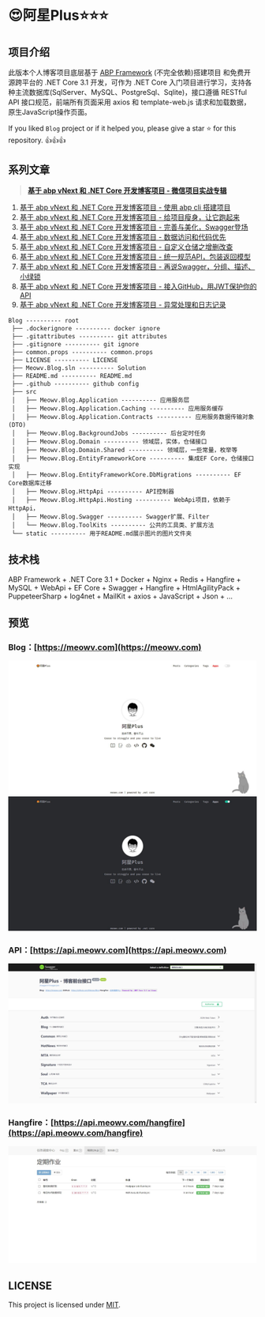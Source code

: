 # 😍阿星Plus⭐⭐⭐

## 项目介绍

此版本个人博客项目底层基于 [ABP Framework](http://abp.io/) (不完全依赖)搭建项目 和免费开源跨平台的 .NET Core 3.1 开发，可作为 .NET Core 入门项目进行学习，支持各种主流数据库(SqlServer、MySQL、PostgreSql、Sqlite)，接口遵循 RESTful API 接口规范，前端所有页面采用 axios 和 template-web.js 请求和加载数据，原生JavaScript操作页面。

If you liked `Blog` project or if it helped you, please give a star ⭐️ for this repository. 👍👍👍

## 系列文章

> **[基于 abp vNext 和 .NET Core 开发博客项目 - 微信项目实战专辑](https://mp.weixin.qq.com/mp/appmsgalbum?action=getalbum&__biz=MzUzNzk0MDQ5MA==&scene=1&album_id=1345555337696477185)**

1. [基于 abp vNext 和 .NET Core 开发博客项目 - 使用 abp cli 搭建项目](https://www.cnblogs.com/meowv/p/12896177.html)
2. [基于 abp vNext 和 .NET Core 开发博客项目 - 给项目瘦身，让它跑起来](https://www.cnblogs.com/meowv/p/12896898.html)
3. [基于 abp vNext 和 .NET Core 开发博客项目 - 完善与美化，Swagger登场](https://www.cnblogs.com/meowv/p/12909558.html)
4. [基于 abp vNext 和 .NET Core 开发博客项目 - 数据访问和代码优先](https://www.cnblogs.com/meowv/p/12913676.html)
5. [基于 abp vNext 和 .NET Core 开发博客项目 - 自定义仓储之增删改查](https://www.cnblogs.com/meowv/p/12916613.html)
6. [基于 abp vNext 和 .NET Core 开发博客项目 - 统一规范API，包装返回模型](https://www.cnblogs.com/meowv/p/12924409.html)
7. [基于 abp vNext 和 .NET Core 开发博客项目 - 再说Swagger，分组、描述、小绿锁](https://www.cnblogs.com/meowv/p/12924859.html)
8. [基于 abp vNext 和 .NET Core 开发博客项目 - 接入GitHub，用JWT保护你的API](https://www.cnblogs.com/meowv/p/12935693.html)
9. [基于 abp vNext 和 .NET Core 开发博客项目 - 异常处理和日志记录](https://www.cnblogs.com/meowv/p/12943699.html)

```tree
Blog ---------- root
 ├── .dockerignore ---------- docker ignore
 ├── .gitattributes ---------- git attributes
 ├── .gitignore ---------- git ignore
 ├── common.props ---------- common.props
 ├── LICENSE ---------- LICENSE
 ├── Meowv.Blog.sln ---------- Solution
 ├── README.md ---------- README.md
 ├── .github ---------- github config
 ├── src
 │   ├── Meowv.Blog.Application ---------- 应用服务层
 │   ├── Meowv.Blog.Application.Caching ---------- 应用服务缓存
 │   ├── Meowv.Blog.Application.Contracts ---------- 应用服务数据传输对象(DTO)
 │   ├── Meowv.Blog.BackgroundJobs ---------- 后台定时任务
 │   ├── Meowv.Blog.Domain ---------- 领域层，实体，仓储接口
 │   ├── Meowv.Blog.Domain.Shared ---------- 领域层，一些常量，枚举等
 │   ├── Meowv.Blog.EntityFrameworkCore ---------- 集成EF Core，仓储接口实现
 │   ├── Meowv.Blog.EntityFrameworkCore.DbMigrations ---------- EF Core数据库迁移
 │   ├── Meowv.Blog.HttpApi ---------- API控制器
 │   ├── Meowv.Blog.HttpApi.Hosting ---------- WebApi项目，依赖于HttpApi，
 │   ├── Meowv.Blog.Swagger ---------- Swagger扩展、Filter
 │   └── Meowv.Blog.ToolKits ---------- 公共的工具类、扩展方法
 └── static ---------- 用于README.md展示图片的图片文件夹
```

## 技术栈

ABP Framework + .NET Core 3.1 + Docker + Nginx + Redis + Hangfire + MySQL + WebApi + EF Core + Swagger + Hangfire + HtmlAgilityPack + PuppeteerSharp + log4net + MailKit + axios + JavaScript + Json + ...

## 预览

### Blog：[https://meowv.com](https://meowv.com)

![white](static/white.jpg)
![black](static/black.jpg)

### API：[https://api.meowv.com](https://api.meowv.com)

![api](static/api.jpg)

### Hangfire：[https://api.meowv.com/hangfire](https://api.meowv.com/hangfire)

![hangfire](static/hangfire.jpg)

## LICENSE

This project is licensed under [MIT](LICENSE).
